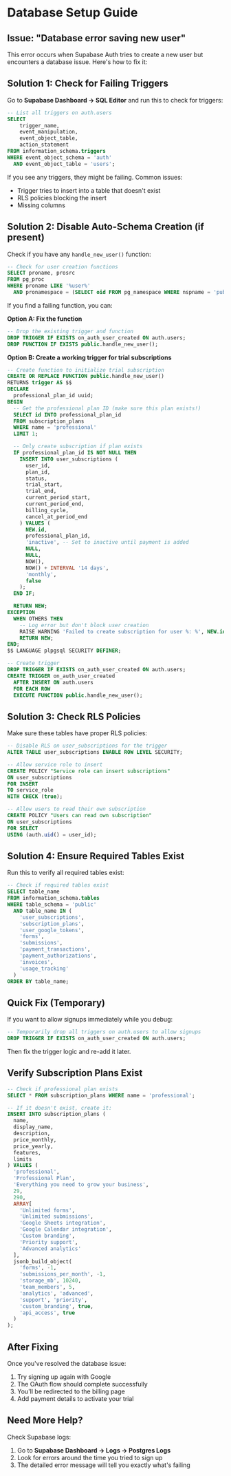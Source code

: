 # Database Setup Guide

## Issue: "Database error saving new user"

This error occurs when Supabase Auth tries to create a new user but encounters a database issue. Here's how to fix it:

## Solution 1: Check for Failing Triggers

Go to **Supabase Dashboard → SQL Editor** and run this to check for triggers:

```sql
-- List all triggers on auth.users
SELECT 
    trigger_name,
    event_manipulation,
    event_object_table,
    action_statement
FROM information_schema.triggers
WHERE event_object_schema = 'auth'
  AND event_object_table = 'users';
```

If you see any triggers, they might be failing. Common issues:
- Trigger tries to insert into a table that doesn't exist
- RLS policies blocking the insert
- Missing columns

## Solution 2: Disable Auto-Schema Creation (if present)

Check if you have any `handle_new_user()` function:

```sql
-- Check for user creation functions
SELECT proname, prosrc 
FROM pg_proc 
WHERE proname LIKE '%user%' 
  AND pronamespace = (SELECT oid FROM pg_namespace WHERE nspname = 'public');
```

If you find a failing function, you can:

**Option A: Fix the function**
```sql
-- Drop the existing trigger and function
DROP TRIGGER IF EXISTS on_auth_user_created ON auth.users;
DROP FUNCTION IF EXISTS public.handle_new_user();
```

**Option B: Create a working trigger for trial subscriptions**
```sql
-- Create function to initialize trial subscription
CREATE OR REPLACE FUNCTION public.handle_new_user()
RETURNS trigger AS $$
DECLARE
  professional_plan_id uuid;
BEGIN
  -- Get the professional plan ID (make sure this plan exists!)
  SELECT id INTO professional_plan_id
  FROM subscription_plans
  WHERE name = 'professional'
  LIMIT 1;

  -- Only create subscription if plan exists
  IF professional_plan_id IS NOT NULL THEN
    INSERT INTO user_subscriptions (
      user_id,
      plan_id,
      status,
      trial_start,
      trial_end,
      current_period_start,
      current_period_end,
      billing_cycle,
      cancel_at_period_end
    ) VALUES (
      NEW.id,
      professional_plan_id,
      'inactive', -- Set to inactive until payment is added
      NULL,
      NULL,
      NOW(),
      NOW() + INTERVAL '14 days',
      'monthly',
      false
    );
  END IF;

  RETURN NEW;
EXCEPTION
  WHEN OTHERS THEN
    -- Log error but don't block user creation
    RAISE WARNING 'Failed to create subscription for user %: %', NEW.id, SQLERRM;
    RETURN NEW;
END;
$$ LANGUAGE plpgsql SECURITY DEFINER;

-- Create trigger
DROP TRIGGER IF EXISTS on_auth_user_created ON auth.users;
CREATE TRIGGER on_auth_user_created
  AFTER INSERT ON auth.users
  FOR EACH ROW
  EXECUTE FUNCTION public.handle_new_user();
```

## Solution 3: Check RLS Policies

Make sure these tables have proper RLS policies:

```sql
-- Disable RLS on user_subscriptions for the trigger
ALTER TABLE user_subscriptions ENABLE ROW LEVEL SECURITY;

-- Allow service role to insert
CREATE POLICY "Service role can insert subscriptions"
ON user_subscriptions
FOR INSERT
TO service_role
WITH CHECK (true);

-- Allow users to read their own subscription
CREATE POLICY "Users can read own subscription"
ON user_subscriptions
FOR SELECT
USING (auth.uid() = user_id);
```

## Solution 4: Ensure Required Tables Exist

Run this to verify all required tables exist:

```sql
-- Check if required tables exist
SELECT table_name 
FROM information_schema.tables 
WHERE table_schema = 'public' 
  AND table_name IN (
    'user_subscriptions',
    'subscription_plans',
    'user_google_tokens',
    'forms',
    'submissions',
    'payment_transactions',
    'payment_authorizations',
    'invoices',
    'usage_tracking'
  )
ORDER BY table_name;
```

## Quick Fix (Temporary)

If you want to allow signups immediately while you debug:

```sql
-- Temporarily drop all triggers on auth.users to allow signups
DROP TRIGGER IF EXISTS on_auth_user_created ON auth.users;
```

Then fix the trigger logic and re-add it later.

## Verify Subscription Plans Exist

```sql
-- Check if professional plan exists
SELECT * FROM subscription_plans WHERE name = 'professional';

-- If it doesn't exist, create it:
INSERT INTO subscription_plans (
  name,
  display_name,
  description,
  price_monthly,
  price_yearly,
  features,
  limits
) VALUES (
  'professional',
  'Professional Plan',
  'Everything you need to grow your business',
  29,
  290,
  ARRAY[
    'Unlimited forms',
    'Unlimited submissions',
    'Google Sheets integration',
    'Google Calendar integration',
    'Custom branding',
    'Priority support',
    'Advanced analytics'
  ],
  jsonb_build_object(
    'forms', -1,
    'submissions_per_month', -1,
    'storage_mb', 10240,
    'team_members', 5,
    'analytics', 'advanced',
    'support', 'priority',
    'custom_branding', true,
    'api_access', true
  )
);
```

## After Fixing

Once you've resolved the database issue:
1. Try signing up again with Google
2. The OAuth flow should complete successfully
3. You'll be redirected to the billing page
4. Add payment details to activate your trial

## Need More Help?

Check Supabase logs:
1. Go to **Supabase Dashboard → Logs → Postgres Logs**
2. Look for errors around the time you tried to sign up
3. The detailed error message will tell you exactly what's failing

